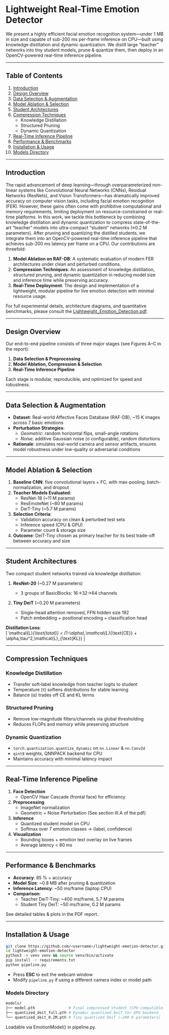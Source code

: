# Lightweight Real-Time Emotion Detector  

We present a highly efficient facial emotion recognition system—under 1 MB in size and capable of sub-200 ms per-frame inference on CPU—built using knowledge distillation and dynamic quantization. We distill large “teacher” networks into tiny student models, prune & quantize them, then deploy in an OpenCV-powered real-time inference pipeline.

---

## Table of Contents  
1. [Introduction](#introduction)  
2. [Design Overview](#design-overview)  
3. [Data Selection & Augmentation](#data-selection--augmentation)  
4. [Model Ablation & Selection](#model-ablation--selection)  
5. [Student Architectures](#student-architectures)  
6. [Compression Techniques](#compression-techniques)  
   - Knowledge Distillation  
   - Structured Pruning  
   - Dynamic Quantization  
7. [Real-Time Inference Pipeline](#real-time-inference-pipeline)  
8. [Performance & Benchmarks](#performance--benchmarks)  
9. [Installation & Usage](#installation--usage)  
10. [Models Directory](#models-directory)  

---

## Introduction

The rapid advancement of deep learning—through overparameterized non-linear systems like Convolutional Neural Networks (CNNs), Residual Networks (ResNets), and Vision Transformers—has dramatically improved accuracy on computer vision tasks, including facial emotion recognition (FER). However, these gains often come with prohibitive computational and memory requirements, limiting deployment on resource-constrained or real-time platforms. In this work, we tackle this bottleneck by combining knowledge distillation and dynamic quantization to compress state-of-the-art “teacher” models into ultra-compact “student” networks (≈0.2 M parameters). After pruning and quantizing the distilled students, we integrate them into an OpenCV-powered real-time inference pipeline that achieves sub-200 ms latency per frame on a CPU. Our contributions are threefold:
1. **Model Ablation on RAF-DB**: A systematic evaluation of modern FER architectures under clean and perturbed conditions.  
2. **Compression Techniques**: An assessment of knowledge distillation, structured pruning, and dynamic quantization in reducing model size and inference time while preserving accuracy.  
3. **Real-Time Deployment**: The design and implementation of a lightweight, modular pipeline for live emotion detection with minimal resource usage.  

For full experimental details, architecture diagrams, and quantitative benchmarks, please consult the [Lightweight_Emotion_Detection.pdf](Lightweight_Emotion_Detection.pdf).

---

## Design Overview  
Our end-to-end pipeline consists of three major stages (see Figures A–C in the report):

1. **Data Selection & Preprocessing**  
2. **Model Ablation, Compression & Selection**  
3. **Real-Time Inference Pipeline**  

Each stage is modular, reproducible, and optimized for speed and robustness.

---

## Data Selection & Augmentation  
- **Dataset**: Real-world Affective Faces Database (RAF-DB), ~15 K images across 7 basic emotions  
- **Perturbation Strategies**:  
  - *Geometric*: random horizontal flips, small-angle rotations  
  - *Noise*: additive Gaussian noise (σ configurable), random distortions  
- **Rationale**: simulates real-world camera and sensor artifacts, ensures model robustness under low-quality or adversarial conditions  

---

## Model Ablation & Selection  
1. **Baseline CNN**: five convolutional layers + FC, with max-pooling, batch-normalization, and dropout  
2. **Teacher Models Evaluated**:  
   - ResNet-18 (~11 M params)  
   - ResEmoteNet (~80 M params)  
   - DeiT-Tiny (~5.7 M params)  
3. **Selection Criteria**:  
   - Validation accuracy on clean & perturbed test sets  
   - Inference speed (CPU & GPU)  
   - Parameter count & storage size  
4. **Outcome**: DeiT-Tiny chosen as primary teacher for its best trade-off between accuracy and size  

---

## Student Architectures  
Two compact student networks trained via knowledge distillation:

1. **ResNet-20** (~0.27 M parameters)  
   - 3 groups of BasicBlocks: 16→32→64 channels  

2. **Tiny DeiT** (~0.20 M parameters)  
   - Single-head attention removed, FFN hidden size 192  
   - Patch embedding + positional encoding + classification head  

**Distillation Loss**:  
\[
\mathcal{L}_{\text{total}} = (1-\alpha)\,\mathcal{L}_{\text{CE}} + \alpha\,\tau^2\,\mathcal{L}_{\text{KL}}
\]

---

## Compression Techniques  

### Knowledge Distillation  
- Transfer soft‐label knowledge from teacher logits to student  
- Temperature (τ) softens distributions for stable learning  
- Balance (α) trades off CE and KL terms  

### Structured Pruning  
- Remove low-magnitude filters/channels via global thresholding  
- Reduces FLOPs and memory while preserving structure  

### Dynamic Quantization  
- `torch.quantization.quantize_dynamic` on `nn.Linear` & `nn.Conv2d`  
- `qint8` weights, QNNPACK backend for CPU  
- Maintains accuracy with minimal latency impact  

---

## Real-Time Inference Pipeline  
1. **Face Detection**  
   - OpenCV Haar Cascade (frontal face) for efficiency  
2. **Preprocessing**  
   - ImageNet normalization
   - Geometric + Noise Perturbation (See section III.A of the pdf)
3. **Inference**  
   - Quantized student model on CPU  
   - Softmax over 7 emotion classes → (label, confidence)  
4. **Visualization**  
   - Bounding boxes + emotion text overlay on live frames  
   - Average latency < 80 ms  

---

## Performance & Benchmarks  
- **Accuracy**: 85 % + accuracy
- **Model Size**: ~0.8 MB after pruning & quantization  
- **Inference Latency**: ~50 ms/frame (laptop CPU)  
- **Comparison**:  
  - Teacher DeiT-Tiny: ~400 ms/frame, 5.7 M params  
  - Student Tiny DeiT: ~50 ms/frame, 0.2 M params  

See detailed tables & plots in the PDF report.

---

## Installation & Usage  
```bash
git clone https://github.com/<username>/lightweight-emotion-detector.git
cd lightweight-emotion-detector
python3 -m venv venv && source venv/bin/activate
pip install -r requirements.txt
python pipeline.py
```
- Press **ESC** to exit the webcam window
- Modify `pipeline.py` if using a different camera index or model path

### Models Directory
```bash
models/
├── model.pth               # Final compressed student (CPU-compatible)
├── quantized_deit_full.pth # Dynamic quantized DeiT for GPU backend
└── quantized_deit_0.2M.pth # Tiny quantized DeiT (~200 K parameters)
```
Loadable via EmotionModel() in pipeline.py.